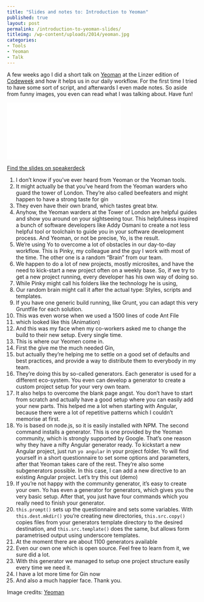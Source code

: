 ```yaml
---
title: "Slides and notes to: Introduction to Yeoman"
published: true
layout: post
permalink: /introduction-to-yeoman-slides/
titleimg: /wp-content/uploads/2014/yeoman.jpg
categories:
- Tools
- Yeoman
- Talk
---
```


A few weeks ago I did a short talk on [Yeoman](http://yeoman.io) at the Linzer edition of [Codeweek](http://codeweek.eu) and how it helps us in our daily workflow. For the first time I tried to have some sort of script, and afterwards I even made notes. So aside from funny images, you even can read what I was talking about. Have fun!

<div class="aspect ratio-4-to-3">
	<iframe class="speakerdeck-iframe" frameborder="0" src="//speakerdeck.com/player/35abc1f061d00132d663726ecad34358?" allowfullscreen="true" mozallowfullscreen="true" webkitallowfullscreen="true"></iframe>
</div>

[Find the slides on speakerdeck](https://speakerdeck.com/ddprrt/a-short-introduction-to-yeoman)

1. I don’t know if you’ve ever heard from Yeoman or the Yeoman tools.
2. It might actually be that you’ve heard from the Yeoman warders who guard the tower of London. They’re also called beefeaters and might happen to have a strong taste for gin
3. They even have their own brand, which tastes great btw.
4. Anyhow, the Yeoman warders at the Tower of London are helpful guides and show you around on your sightseeing tour. This helpfulness inspired a bunch of software developers like Addy Osmani to create a not less helpful tool or toolchain to guide you in your software development process. And Yeoman, or not be precise, Yo, is the result.
5. We’re using Yo to overcome a lot of obstacles in our day-to-day workflow. This is Pinky, my colleague and the guy I work with most of the time. The other one is a random “Brain” from our team. 
6. We happen to do a lot of new projects, mostly microsites, and have the need to kick-start a new project often on a weekly base. So, if we try to get a new project running, every developer has his own way of doing so.
7. While Pinky might call his folders like the technology he is using,
8. Our random brain might call it after the actual type: Styles, scripts and templates.
9. If you have one generic build running, like Grunt, you can adapt this very Gruntfile for each solution.
10. This was even worse when we used a 1500 lines of code Ant File
11. which looked like this (Animation)
12. And this was my face when my co-workers asked me to change the build to their new setup. Every single time.
13. This is where our Yeomen come in. 
14. First the give me the much needed Gin,
15. but actually they’re helping me to settle on a good set of defaults and best practices, and provide a way to distribute them to everybody in my team.
16. They’re doing this by so-called generators. Each generator is used for a different eco-system. You even can develop a generator to create a custom project setup for your very own team.
17. It also helps to overcome the blank page angst. You don’t have to start from scratch and actually have a good setup where you can easily add your new parts. This helped me a lot when starting with Angular, because there were a lot of repetitive patterns which I couldn’t memorise at first.
18. Yo is based on node.js, so it is easily installed with NPM. The second command installs a generator. This is one provided by the Yeoman community, which is strongly supported by Google. That’s one reason why they have a nifty Angular generator ready. To kickstart a new Angular project, just run `yo angular` in your project folder. Yo will find yourself in a short questionnaire to set some options and parameters, after that Yeoman takes care of the rest. They’re also some subgenerators possible. In this case, I can add a new directive to an existing Angular project. Let’s try this out (demo)
19. If you’re not happy with the community generator, it’s easy to create your own. Yo has even a generator for generators, which gives you the very basic setup. After that, you just have four commands which you really need to finish your generator.
20. `this.prompt()` sets up the questionnaire and sets some variables. With `this.dest.mkdir()` you’re creating new directories, `this.src.copy()` copies files from your generators template directory to the desired destination, and `this.src.template()` does the same, but allows form parametrised output using underscore templates.
21. At the moment there are about 1100 generators available
22. Even our own one which is open source. Feel free to learn from it, we sure did a lot.
23. With this generator we managed to setup one project structure easily every time we need it.
24. I have a lot more time for Gin now
25. And also a much happier face. Thank you.

Image credits: [Yeoman](http://www.yeoman.io)
